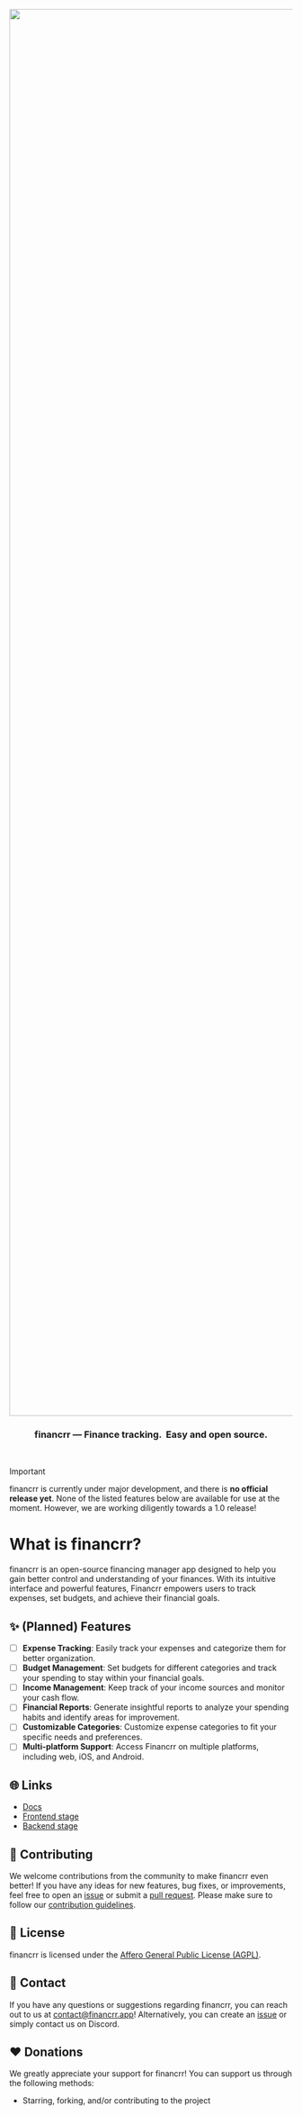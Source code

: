 <p align="center">
<img src="/resources/Logo/banner_light_bg.png" width="2500">
</p>
<h3 align="center">financrr — Finance tracking.  Easy and open source.</h3>
<br/>

> [!IMPORTANT]
> financrr is currently under major development, and there is **no official release yet**. None of the listed features below are available for use at the moment.
> However, we are working diligently towards a 1.0 release!

# What is financrr?

financrr is an open-source financing manager app designed to help you gain better control and understanding of your finances. 
With its intuitive interface and powerful features, Financrr empowers users to track expenses, set budgets, and achieve their financial goals.

## ✨ (Planned) Features

- [ ] **Expense Tracking**: Easily track your expenses and categorize them for better organization.
- [ ] **Budget Management**: Set budgets for different categories and track your spending to stay within your financial goals.
- [ ] **Income Management**: Keep track of your income sources and monitor your cash flow.
- [ ] **Financial Reports**: Generate insightful reports to analyze your spending habits and identify areas for improvement.
- [ ] **Customizable Categories**: Customize expense categories to fit your specific needs and preferences.
- [ ] **Multi-platform Support**: Access Financrr on multiple platforms, including web, iOS, and Android.

## 🌐 Links

- [Docs](https://jt-foss.github.io/financrr-app/docs/)
- [Frontend stage](https://jt-foss.github.io/financrr-app/frontend-stage/)
- [Backend stage](https://api-stage.financrr.app/openapi/swagger-ui/)

## 🔧 Contributing

We welcome contributions from the community to make financrr even better! 
If you have any ideas for new features, bug fixes, or improvements, feel free to open an [issue](https://github.com/financrr/financrr-app/issues) or submit a [pull request](https://github.com/financrr/financrr-app/pulls). 
Please make sure to follow our [contribution guidelines](CONTRIBUTING.md).

## 📄 License

financrr is licensed under the [Affero General Public License (AGPL)](LICENSE).

## 📧 Contact

If you have any questions or suggestions regarding financrr, you can reach out to us at [contact@financrr.app](mailto:contact@financrr.app)!
Alternatively, you can create an [issue](https://github.com/financrr/financrr-app/issues) or simply contact us on Discord.

## ❤️ Donations

We greatly appreciate your support for financrr! You can support us through the following methods:

- Starring, forking, and/or contributing to the project
